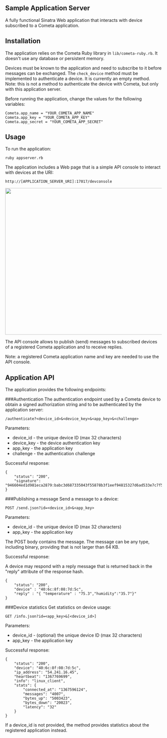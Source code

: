 Sample Application Server
------------
A fully functional Sinatra Web application that interacts with device subscribed to a Cometa application.

Installation
------------
The application relies on the Cometa Ruby library in `lib/cometa-ruby.rb`. It doesn't use any database or persistent memory. 

Devices must be known to the application and need to subscribe to it before messages can be exchanged. The `check_device` method must be implemented to authenticate a device. It is currently an empty method. Note: this is not a method to authenticate the device with Cometa, but only with this application server.

Before running the application, change the values for the following variables:

	Cometa.app_name = "YOUR_COMETA_APP_NAME"
	Cometa.app_key = "YOUR_COMETA_APP_KEY"
	Cometa.app_secret = "YOUR_COMETA_APP_SECRET"

Usage
-----
To run the application:

	ruby appserver.rb

The application includes a Web page that is a simple API console to interact with devices at the URI:

	http://[APPLICATION_SERVER_URI]:17017/devconsole

<img src="http://www.cometa.io/images/api-console.png" height="472" width="822">

The API console allows to publish (send) messages to subscribed devices of a registered Cometa application and to receive replies.

Note: a registered Cometa application name and key are needed to use the API console.

Application API
---------------
The application provides the following endpoints:

###Authentication
The authentication endpoint used by a Cometa device to obtain a signed authorization string and to be authenticated by the application server:

	/authenticate?<device_id>&<device_key>&<app_key>&<challenge>

Parameters:

* device\_id - the unique device ID (max 32 characters)
* device\_key - the device authentication key
* app\_key - the application key
* challenge - the authentication challenge 

Successful response:

	{
		"status": "200", 
		"signature": "946604ed1d981eca2879:babc3d687335043f55878b3f1eef94815327d6ad533e7c7f51fb30b8ca4683a1"
	}

###Publishing a message
Send a message to a device:

	POST /send.json?id=<device_id>&<app_key>

Parameters:

* device\_id - the unique device ID (max 32 characters)
* app\_key - the application key

The POST body contains the message. The message can be any type, including binary, providing that is not larger than 64 KB.

Successful response:

A device may respond with a reply message that is returned back in the "reply" attribute of the response hash.

	{
		"status": "200",
		"device" : "40:6c:8f:08:7d:5c",
		"reply" : "{ "temperature" : "75.3","humidity":"35.7"}"
	}

###Device statistics
Get statistics on device usage:

	GET /info.json?id=<app_key>&[<device_id>]

Parameters:

* device\_id - (optional) the unique device ID (max 32 characters)
* app\_key - the application key

Successful response:

	{
	    "status": "200", 
	    "device": "40:6c:8f:08:7d:5c", 
	    "ip_address": "54.241.16.45", 
	    "heartbeat": "1367769699", 
	    "info": "linux_client", 
	    "stats": {
	        "connected_at": "1367596124", 
	        "messages": "4007", 
	        "bytes_up": "5003423", 
	        "bytes_down": "20023", 
	        "latency": "32"
	    }
	}

If a device\_id is not provided, the method provides statistics about the registered application instead.




